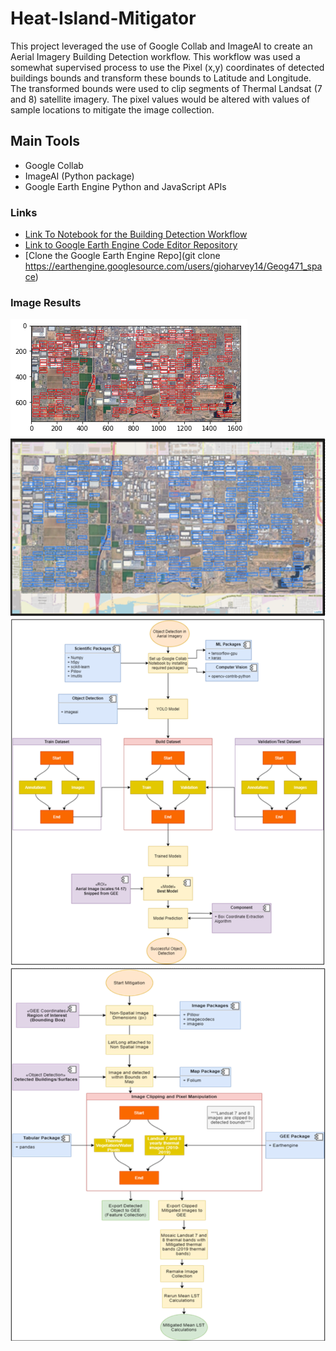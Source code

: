 # Heat-Island-Mitigator
This project leveraged the use of Google Collab and ImageAI to create an Aerial Imagery Building Detection workflow. This workflow was used a somewhat supervised process to use the Pixel (x,y) coordinates of detected buildings bounds and transform these bounds to Latitude and Longitude. The transformed bounds were used to clip segments of Thermal Landsat (7 and 8) satellite imagery. The pixel values would be altered with values of sample locations to mitigate the image collection.

## Main Tools
* Google Collab
* ImageAI (Python package)
* Google Earth Engine Python and JavaScript APIs

### Links
* [Link To Notebook for the Building Detection Workflow](https://colab.research.google.com/drive/18UE6pebRQzvEpaYFL_kv2mRu_u1ZLlQb?usp=sharing)
* [Link to Google Earth Engine Code Editor Repository](https://code.earthengine.google.com/?accept_repo=users/gioharvey14/Geog471_space)
* [Clone the Google Earth Engine Repo](git clone https://earthengine.googlesource.com/users/gioharvey14/Geog471_space)

### Image Results
<p>
  <img src="captures/Building_detect_phoenix_scale(15).png" alt="Login"></br>
  <img src="captures/Pixel(x,y)_to_WGS84.PNG" alt="Login"></br>
  <img src="captures/Object_detection_workflow.PNG" alt="Successful Login"></br>
  <img src="captures/UHI_Mitigation_workflow.PNG" alt="Profile screen navigation menu"></br>
</p>